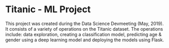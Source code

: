 # Titanic - ML Project
This project was created during the Data Science Devmeeting (May, 2019). It consists of a variety of operations on the Titanic dataset. The operations include: data exploration, creating a classification model, predicting age & gender using a deep learning model and deploying the models using Flask.

